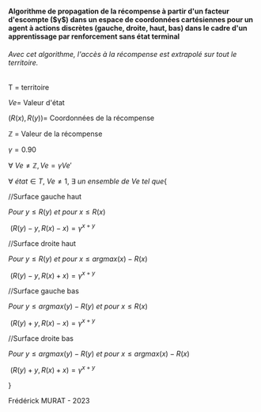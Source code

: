 <h4>Algorithme de propagation de la récompense à partir d'un facteur d'escompte ($γ$) dans un espace de coordonnées cartésiennes pour un agent à actions discrètes (gauche, droite, haut, bas) dans le cadre d'un apprentissage par renforcement sans état terminal</h4>
<h6>Avec cet algorithme, l'accès à la récompense est extrapolé sur tout le territoire.</h6>

T = territoire

$Ve =$ Valeur d'état

$(R(x),R(y)) =$ Coordonnées de la récompense

ℤ = Valeur de la récompense

$γ = 0.90$

$∀\ Ve ≠ ℤ, Ve = γVe'$

$∀\ état ∈ T$, $Ve ≠ 1$, $∃\ un\ ensemble\ de\ Ve\ tel\ que${ 

//Surface gauche haut 

$Pour\ y ≤ R(y)\ et\ pour\ x ≤ R(x)$

&nbsp;$( R(y) - y , R(x) - x  ) = γ^{x+y}$

//Surface droite haut 

$Pour\ y ≤ R(y)\ et\ pour\ x ≤ argmax(x)-R(x)$

&nbsp;$( R(y) - y , R(x) + x  ) = γ^{x+y}$

//Surface gauche bas

$Pour\ y ≤ argmax(y) - R(y)\ et\ pour\ x ≤ R(x)$

&nbsp;$( R(y) + y , R(x) - x  ) = γ^{x+y}$

//Surface droite bas

$Pour\ y ≤ argmax(y) - R(y)\ et\ pour\ x ≤ argmax(x) - R(x)$

&nbsp;$( R(y) + y , R(x) + x  ) = γ^{x+y}$

}

Frédérick MURAT - 2023
